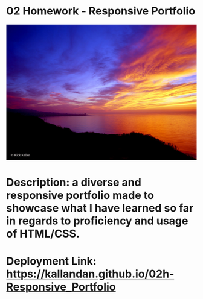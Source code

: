 # 02 Homework - Responsive Portfolio

![Project Screenshot](./Assets/Images/sunset.jpg)

# Description: a diverse and responsive portfolio made to showcase what I have learned so far in regards to proficiency and usage of HTML/CSS. 

# Deployment Link: https://kallandan.github.io/02h-Responsive_Portfolio